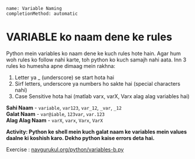 
```ngMeta
name: Variable Naming
completionMethod: automatic
```
# VARIABLE ko naam dene ke rules

Python mein variables ko naam dene ke kuch rules hote hain. Agar hum woh rules ko follow nahi karte, toh python ko kuch samajh nahi aata. Inn 3 rules ko humesha apne dimaag mein rakhna:

1. Letter ya _ (underscore) se start hota hai
2. Sirf letters, underscore ya numbers ho sakte hai (special characters nahi)
3. Case Sensitive hota hai (matlab varx, varX, Varx alag alag variables hai)

**Sahi Naam** - `variable`,  `var123`,  `var_12`,  `_var`,  `_12`  
**Galat Naam** - `var@iable`, `123var`, `var.123`  
**Alag Alag Naam** - `varX`, `varx`, `Varx`, `VarX`

**Activity: Python ke shell mein kuch galat naam ke variables mein values daalne ki koshish karo. Dekho python kaise errors deta hai.**


Exercise  : [navgurukul.org/python/variables-b.py](http://navgurukul.org/python/variables-b.py)

